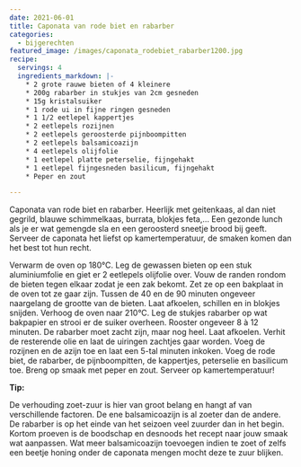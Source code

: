 ```yaml
---
date: 2021-06-01
title: Caponata van rode biet en rabarber
categories:
  - bijgerechten
featured_image: /images/caponata_rodebiet_rabarber1200.jpg
recipe:
  servings: 4
  ingredients_markdown: |-
    * 2 grote rauwe bieten of 4 kleinere
    * 200g rabarber in stukjes van 2cm gesneden
    * 15g kristalsuiker
    * 1 rode ui in fijne ringen gesneden
    * 1 1/2 eetlepel kappertjes
    * 2 eetlepels rozijnen
    * 2 eetlepels geroosterde pijnboompitten
    * 2 eetlepels balsamicoazijn
    * 4 eetlepels olijfolie
    * 1 eetlepel platte peterselie, fijngehakt
    * 1 eetlepel fijngesneden basilicum, fijngehakt    * Peper en zout

---
```

Caponata van rode biet en rabarber. Heerlijk met geitenkaas, al dan niet gegrild, blauwe schimmelkaas, burrata, blokjes feta,…
Een gezonde lunch als je er wat gemengde sla en een geroosterd sneetje brood bij geeft.
Serveer de caponata het liefst op kamertemperatuur, de smaken komen dan het best tot hun recht.

<!--more-->

Verwarm de oven op 180°C.
Leg de gewassen bieten op een stuk aluminiumfolie en giet er 2 eetlepels olijfolie over.
Vouw de randen rondom de bieten tegen elkaar zodat je een zak bekomt.
Zet ze op een bakplaat in de oven tot ze gaar zijn. Tussen de 40 en de 90 minuten ongeveer naargelang de grootte van de bieten.
Laat afkoelen, schillen en in blokjes snijden.
Verhoog de oven naar 210°C.
Leg de stukjes rabarber op wat bakpapier en strooi er de suiker overheen.
Rooster ongeveer 8 à 12 minuten. De rabarber moet zacht zijn, maar nog heel.
Laat afkoelen.
Verhit de resterende olie en laat de uiringen zachtjes gaar worden.
Voeg de rozijnen en de azijn toe en laat een 5-tal minuten inkoken.
Voeg de rode biet, de rabarber, de pijnboompitten, de kappertjes, peterselie en basilicum toe.
Breng op smaak met peper en zout.
Serveer op kamertemperatuur!

<b>Tip: </b>


De verhouding zoet-zuur is hier van groot belang en hangt af van verschillende factoren.
De ene balsamicoazijn is al zoeter dan de andere. De rabarber is op het einde van het seizoen veel zuurder dan in het begin.
Kortom proeven is de boodschap en desnoods het recept naar jouw smaak wat aanpassen.
Wat meer balsamicoazijn toevoegen indien te zoet of zelfs een beetje honing onder de caponata mengen mocht deze te zuur blijken.
